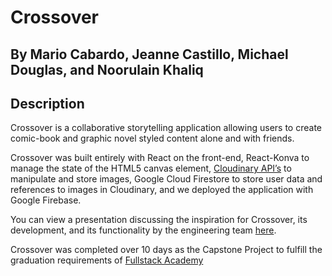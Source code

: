 
# Crossover
## By Mario Cabardo, Jeanne Castillo, Michael Douglas, and Noorulain Khaliq

## Description
Crossover is a collaborative storytelling application allowing users to create comic-book and graphic novel styled content alone and with friends.

Crossover was built entirely with React on the front-end, React-Konva to manage the state of the HTML5 canvas element, [Cloudinary API’s](https://cloudinary.com/documentation/solution_overview) to manipulate and store images, Google Cloud Firestore to store user data and references to images in Cloudinary, and we deployed the application with Google Firebase.

You can view a presentation discussing the inspiration for Crossover, its development, and its functionality by the engineering team [here](https://goo.gl/yBrzhx).

Crossover was completed over 10 days as the Capstone Project to fulfill the graduation requirements of [Fullstack Academy](https://www.fullstackacademy.com/)



